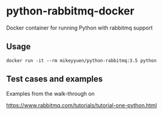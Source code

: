 # python-rabbitmq-docker

Docker container for running Python with rabbitmq support

## Usage

```
docker run -it --rm mikeyyuen/python-rabbitmq:3.5 python
```

## Test cases and examples

Examples from the walk-through on

https://www.rabbitmq.com/tutorials/tutorial-one-python.html

